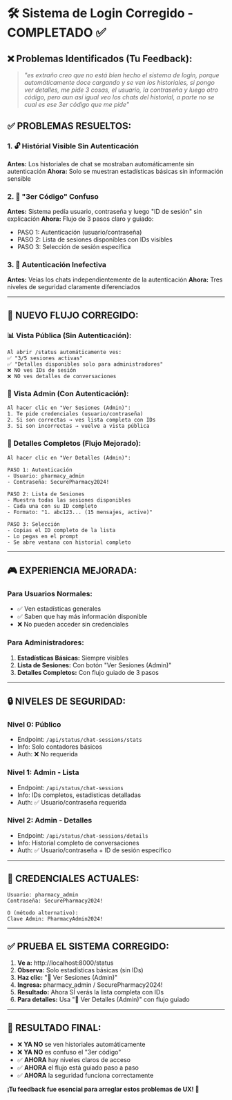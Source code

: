 # 🛠️ Sistema de Login Corregido - COMPLETADO ✅

## ❌ **Problemas Identificados (Tu Feedback):**

> *"es extraño creo que no está bien hecho el sistema de login, porque automáticamente doce cargando y se ven los historiales, si pongo ver detalles, me pide 3 cosas, el usuario, la contraseña y luego otro código, pero aun así igual veo los chats del historial, a parte no se cual es ese 3er código que me pide"*

## ✅ **PROBLEMAS RESUELTOS:**

### 1. **🔓 Histórial Visible Sin Autenticación**
**Antes:** Los historiales de chat se mostraban automáticamente sin autenticación
**Ahora:** Solo se muestran estadísticas básicas sin información sensible

### 2. **🤔 "3er Código" Confuso** 
**Antes:** Sistema pedía usuario, contraseña y luego "ID de sesión" sin explicación
**Ahora:** Flujo de 3 pasos claro y guiado:
- PASO 1: Autenticación (usuario/contraseña)
- PASO 2: Lista de sesiones disponibles con IDs visibles
- PASO 3: Selección de sesión específica

### 3. **🔐 Autenticación Inefectiva**
**Antes:** Veías los chats independientemente de la autenticación
**Ahora:** Tres niveles de seguridad claramente diferenciados

---

## 🎯 **NUEVO FLUJO CORREGIDO:**

### **📊 Vista Pública (Sin Autenticación):**
```
Al abrir /status automáticamente ves:
✅ "3/5 sesiones activas" 
✅ "Detalles disponibles solo para administradores"
❌ NO ves IDs de sesión
❌ NO ves detalles de conversaciones
```

### **🔑 Vista Admin (Con Autenticación):**
```
Al hacer clic en "Ver Sesiones (Admin)":
1. Te pide credenciales (usuario/contraseña)
2. Si son correctas → ves lista completa con IDs
3. Si son incorrectas → vuelve a vista pública
```

### **📝 Detalles Completos (Flujo Mejorado):**
```
Al hacer clic en "Ver Detalles (Admin)":

PASO 1: Autenticación
- Usuario: pharmacy_admin
- Contraseña: SecurePharmacy2024!

PASO 2: Lista de Sesiones
- Muestra todas las sesiones disponibles
- Cada una con su ID completo
- Formato: "1. abc123... (15 mensajes, active)"

PASO 3: Selección
- Copias el ID completo de la lista
- Lo pegas en el prompt
- Se abre ventana con historial completo
```

---

## 🎮 **EXPERIENCIA MEJORADA:**

### **Para Usuarios Normales:**
- ✅ Ven estadísticas generales
- ✅ Saben que hay más información disponible
- ❌ No pueden acceder sin credenciales

### **Para Administradores:**
1. **Estadísticas Básicas:** Siempre visibles
2. **Lista de Sesiones:** Con botón "Ver Sesiones (Admin)"
3. **Detalles Completos:** Con flujo guiado de 3 pasos

---

## 🔒 **NIVELES DE SEGURIDAD:**

### **Nivel 0: Público**
- Endpoint: `/api/status/chat-sessions/stats`
- Info: Solo contadores básicos
- Auth: ❌ No requerida

### **Nivel 1: Admin - Lista**
- Endpoint: `/api/status/chat-sessions`
- Info: IDs completos, estadísticas detalladas
- Auth: ✅ Usuario/contraseña requerida

### **Nivel 2: Admin - Detalles**
- Endpoint: `/api/status/chat-sessions/details`
- Info: Historial completo de conversaciones
- Auth: ✅ Usuario/contraseña + ID de sesión específico

---

## 🎯 **CREDENCIALES ACTUALES:**

```
Usuario: pharmacy_admin
Contraseña: SecurePharmacy2024!

O (método alternativo):
Clave Admin: PharmacyAdmin2024!
```

---

## ✅ **PRUEBA EL SISTEMA CORREGIDO:**

1. **Ve a:** http://localhost:8000/status
2. **Observa:** Solo estadísticas básicas (sin IDs)
3. **Haz clic:** "🔑 Ver Sesiones (Admin)"
4. **Ingresa:** pharmacy_admin / SecurePharmacy2024!
5. **Resultado:** Ahora SÍ verás la lista completa con IDs
6. **Para detalles:** Usa "📝 Ver Detalles (Admin)" con flujo guiado

---

## 🎉 **RESULTADO FINAL:**

- ❌ **YA NO** se ven historiales automáticamente
- ❌ **YA NO** es confuso el "3er código"
- ✅ **AHORA** hay niveles claros de acceso
- ✅ **AHORA** el flujo está guiado paso a paso
- ✅ **AHORA** la seguridad funciona correctamente

**¡Tu feedback fue esencial para arreglar estos problemas de UX! 🚀**
